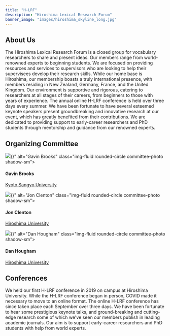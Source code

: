 ```yaml
---
title: "H-LRF"
description: "Hiroshima Lexical Research Forum"
banner_image: "images/hiroshima_skyline_long.jpg"
---
```



<h2 class="card-title-underline">About Us</h2>
The Hiroshima Lexical Research Forum is a closed group for vocabulary researchers to share and present ideas. Our members range from world-renowned experts to beginning students. We are focused on providing resources and services to supervisors who are looking to help their supervisees develop their research skills. While our home base is Hiroshima, our membership boasts a truly international presence, with members residing in New Zealand, Germany, France, and the United Kingdom. Our environment is supportive and rigorous, catering to researchers at all stages of their careers, from beginners to those with years of experience. The annual online H-LRF conference is held over three days every summer. We have been fortunate to have several esteemed keynote speakers present groundbreaking and innovative research at our event, which has greatly benefited from their contributions. We are dedicated to providing support to early-career researchers and PhD students through mentorship and guidance from our renowned experts.

<h2 class="card-title-underline">Organizing Committee</h2>

<div class="row organizing-committee mb-5">
  <div class="col-md-4">
    <div class="card card-horizontal p-3 h-100">
    	<div class="card-figure">
        <img src="{{< relurl "images/gavin.webp" >}}" alt="Gavin Brooks" class="img-fluid rounded-circle committee-photo shadow-sm">
      	</div>
      <div class="card-textual">
        <h4 class="card-title"><strong>Gavin Brooks</strong></h4>
        <p class="mb-0"><a class="text-primary" href="https://www.kyoto-su.ac.jp/faculty/professors/ffl/gavin-brooks.html" target="_blank" rel="noopener">Kyoto Sangyo University</a></p>
      </div>
    </div>
  </div>

  <div class="col-md-4">
    <div class="card card-horizontal p-3 h-100">
    	<div class="card-figure">
        <img src="{{< relurl "images/jon.webp" >}}" alt="Jon Clenton" class="img-fluid rounded-circle committee-photo shadow-sm">
      	</div>
      	<div class="card-textual">
        <h4 class="card-title"><strong>Jon Clenton</strong></h4>
        <p class="mb-0"><a class="text-primary" href="https://seeds.office.hiroshima-u.ac.jp/profile/en.ef1cc5016152d2df520e17560c007669.html" target="_blank" rel="noopener">Hiroshima University</a></p>
      	</div>
    </div>
  </div>

  <div class="col-md-4">
    <div class="card card-horizontal p-3 h-100">
          <div class="card-figure">
        <img src="{{< relurl "images/dan.webp" >}}" alt="Dan Hougham" class="img-fluid rounded-circle committee-photo shadow-sm">
      </div>
      <div class="card-textual">
        <h4 class="card-title"><strong>Dan Hougham</strong></h4>
        <p class="mb-0"><a class="text-primary" href="https://seeds.office.hiroshima-u.ac.jp/profile/en.3b3424f4a8fc48d1520e17560c007669.html" target="_blank" rel="noopener">Hiroshima University</a></p>
      </div>
    </div>
  </div>
</div>

<h2 class="card-title-underline">Conferences</h2>
We held our first H-LRF conference in 2019 on campus at Hiroshima University. While the H-LRF conference began in person, COVID made it necessary to move to an online format. The online H-LRF conference has since taken place each September over three days. We have been fortunate to hear some prestigious keynote talks, and ground-breaking and cutting-edge research some of which we've seen our members publish in leading academic journals. Our aim is to support early-career researchers and PhD students with help from world experts.
